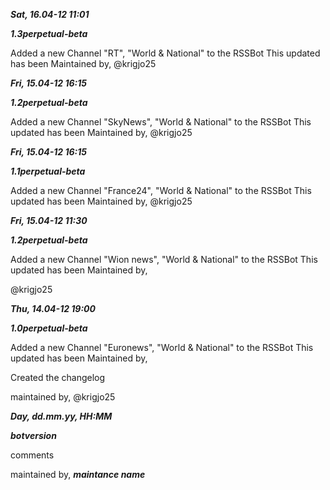 

***Sat, 16.04-12 11:01***

***1.3perpetual-beta***

Added a new Channel "RT", "World & National" to the RSSBot 
This updated has been Maintained by,
@krigjo25

***Fri, 15.04-12 16:15***

***1.2perpetual-beta***

Added a new Channel "SkyNews", "World & National" to the RSSBot 
This updated has been Maintained by,
@krigjo25

***Fri, 15.04-12 16:15***

***1.1perpetual-beta***

Added a new Channel "France24", "World & National" to the RSSBot 
This updated has been Maintained by,
@krigjo25

***Fri, 15.04-12 11:30***

***1.2perpetual-beta***

Added a new Channel "Wion news", "World & National" to the RSSBot 
This updated has been Maintained by,

@krigjo25

***Thu, 14.04-12 19:00***

***1.0perpetual-beta***

Added a new Channel "Euronews", "World & National" to the RSSBot
This updated has been Maintained by,

Created the changelog

maintained by,
@krigjo25

***Day, dd.mm.yy, HH:MM***

***botversion***

comments

maintained by,
***maintance name***